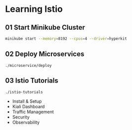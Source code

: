 # Learning Istio

## 01 Start Minikube Cluster
```bash
minikube start --memory=8192 --cpus=4 --driver=hyperkit
```

## 02 Deploy Microservices
`./microservice/deploy`

## 03 Istio Tutorials
`./istio-tutorials`

- Install & Setup
- Kiali Dashboard
- Traffic Management
- Security
- Observability
